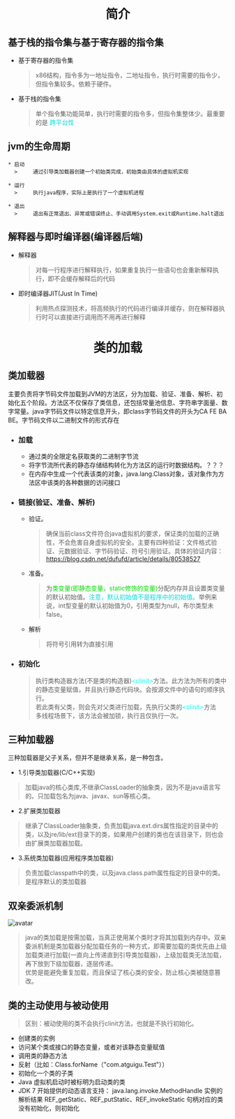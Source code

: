 # <center>简介</center>
## 基于栈的指令集与基于寄存器的指令集
  * 基于寄存器的指令集
      >   x86结构，指令多为一地址指令，二地址指令，执行时需要的指令少，但指令集较多。依赖于硬件。
  * 基于栈的指令集
      >   单个指令集功能简单，执行时需要的指令多，但指令集整体少。最重要的是
        <font color="#00dddd">跨平台性
        </font><br /> 
## jvm的生命周期
    * 启动
      >     通过引导类加载器创建一个初始类完成，初始类由具体的虚拟机实现
       
    * 运行
      >     执行java程序，实际上是执行了一个虚拟机进程
  
    * 退出
      >     退出有正常退出、异常或错误终止、手动调用System.exit或Runtime.halt退出
## 解释器与即时编译器(编译器后端)
  * 解释器
    >   对每一行程序进行解释执行，如果重复执行一些语句也会重新解释执行，即不会缓存解释后的代码
  * 即时编译器JIT(Just In Time)
    >   利用热点探测技术，将高频执行的代码进行编译并缓存，则在解释器执行时可以直接进行调用而不用再进行解释 

# <center>类的加载
## 类加载器
  主要负责将字节码文件加载到JVM的方法区，分为加载、验证、准备、解析、初始化五个阶段。方法区不仅保存了类信息，还包括常量池信息、字符串字面量、数字常量。java字节码文件以特定信息开头，即class字节码文件的开头为CA FE BA BE。字节码文件以二进制文件的形式存在
  * ### 加载
    * 通过类的全限定名获取类的二进制字节流
    * 将字节流所代表的静态存储结构转化为方法区的运行时数据结构。？？？
    * 在内存中生成一个代表该类的对象，java.lang.Class对象，该对象作为方法区中该类的各种数据的访问接口
  * ### 链接(验证、准备、解析)
    * 验证。
        >   确保当前class文件符合java虚拟机的要求，保证类的加载的正确性，不会危害自身虚拟机的安全。主要有四种验证：文件格式验证、元数据验证、字节码验证、符号引用验证。具体的验证内容：https://blog.csdn.net/dufufd/article/details/80538527

         
    * 准备。
        >   为<font color="#00dddd0">类变量(即静态变量，static修饰的变量)</font>分配内存并且设置类变量的默认初始值。<font color="#00dddd">注意，默认初始值不是程序中的初始值。</font>举例来说，int型变量的默认初始值为0，引用类型为null，布尔类型未false。
    * 解析
        >   将符号引用转为直接引用
     
  * ### 初始化
    >   执行类构造器方法(不是类的构造器)<font color="#023FFFF">\<clinit></font>方法。此方法为所有的类中的静态变量赋值，并且执行静态代码块。会按源文件中的语句的顺序执行。  
    若此类有父类，则会先对父类进行加载，先执行父类的<font color="#023FFFF">\<clinit></font>方法  
    多线程场景下，该方法会被加锁，执行且仅执行一次。

## 三种加载器
  三种加载器是父子关系，但并不是继承关系，是一种包含。
  * 1.引导类加载器(C/C++实现)
  >   加载java的核心类库,不继承ClassLoader的抽象类，因为不是java语言写的。只加载包名为java、javax、sun等核心类。 
  * 2.扩展类加载器
  >   继承了ClassLoader抽象类，负责加载java.ext.dirs属性指定的目录中的类，以及jre/lib/ext目录下的类，如果用户创建的类也在该目录下，则也会由扩展类加载器加载。
  * 3.系统类加载器(应用程序类加载器)
  >   负责加载classpath中的类，以及java.class.path属性指定的目录中的类。是程序默认的类加载器
## 双亲委派机制
  ![avatar](../双亲委派.png)
  >   java的类加载是按需加载，当真正使用某个类时才将其加载到内存中。双亲委派机制是类加载器分配加载任务的一种方式，即需要加载的类优先由上级加载类进行加载(一直向上传递直到引导类加载器)，上级加载类无法加载，再下放到下级加载器，逐层传递。  
  优势是能避免重复加载，而且保证了核心类的安全，防止核心类被随意篡改。
## 类的主动使用与被动使用
  >   区别：被动使用的类不会执行clinit方法，也就是不执行初始化。
  * 创建类的实例
  * 访问某个类或接口的静态变量，或者对该静态变量赋值
  * 调用类的静态方法
  * 反射（比如：Class.forName（"com.atguigu.Test"））
  * 初始化一个类的子类
  * Java 虚拟机启动时被标明为启动类的类
  * JDK 7 开始提供的动态语言支持：
java.lang.invoke.MethodHandle 实例的解析结果
REF_getStatic、REF_putStatic、REF_invokeStatic 句柄对应的类没有初始化，则初始化

